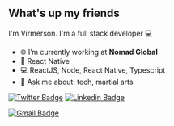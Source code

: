 ## What's up my friends
I'm Virmerson.
I'm a full stack developer :computer:

- 🌐   I’m currently working at **Nomad Global**
- :purple_heart:   React Native
- :computer:   ReactJS, Node, React Native, Typescript
- 💬   Ask me about: tech, martial arts 

[![Twitter Badge](https://img.shields.io/badge/-@fhugoduarte-1ca0f1?style=flat-square&labelColor=1ca0f1&logo=twitter&logoColor=white&link=https://twitter.com/fhugoduarte)](https://twitter.com/fhugoduarte) [![Linkedin Badge](https://img.shields.io/badge/-HugoDuarte-blue?style=flat-square&logo=Linkedin&logoColor=white&link=https://www.linkedin.com/in/virmerson/)](https://www.linkedin.com/in/virmerson/) 

[![Gmail Badge](https://img.shields.io/badge/-virmerson@gmail.com-c14438?style=flat-square&logo=Gmail&logoColor=white&link=mailto:virmerson@gmail.com)](mailto:fhugoduarte@gmail.com)

